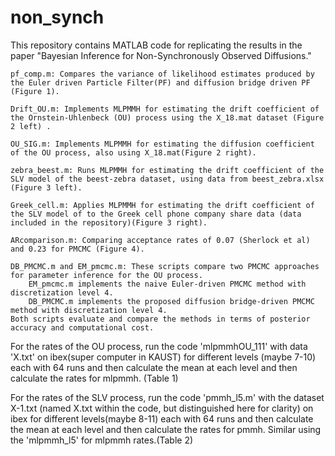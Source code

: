 # non_synch

This repository contains MATLAB code for replicating the results in the paper "Bayesian Inference for Non-Synchronously Observed Diffusions."

    pf_comp.m: Compares the variance of likelihood estimates produced by the Euler driven Particle Filter(PF) and diffusion bridge driven PF (Figure 1).
    
    Drift_OU.m: Implements MLPMMH for estimating the drift coefficient of the Ornstein-Uhlenbeck (OU) process using the X_18.mat dataset (Figure 2 left) .
    
    OU_SIG.m: Implements MLPMMH for estimating the diffusion coefficient of the OU process, also using X_18.mat(Figure 2 right).
    
    zebra_beest.m: Runs MLPMMH for estimating the drift coefficient of the SLV model of the beest-zebra dataset, using data from beest_zebra.xlsx (Figure 3 left).
    
    Greek_cell.m: Applies MLPMMH for estimating the drift coefficient of the SLV model of to the Greek cell phone company share data (data included in the repository)(Figure 3 right).
    
    ARcomparison.m: Comparing acceptance rates of 0.07 (Sherlock et al) and 0.23 for PMCMC (Figure 4).

    DB_PMCMC.m and EM_pmcmc.m: These scripts compare two PMCMC approaches for parameter inference for the OU process.
        EM_pmcmc.m implements the naive Euler-driven PMCMC method with discretization level 4.
        DB_PMCMC.m implements the proposed diffusion bridge-driven PMCMC method with discretization level 4.
    Both scripts evaluate and compare the methods in terms of posterior accuracy and computational cost.

For the rates of the OU process, run the code 'mlpmmhOU_111' with data 'X.txt' on ibex(super computer in KAUST) for different levels (maybe 7-10) each with 64 runs and then calculate the mean at each level and then calculate the rates for mlpmmh. (Table 1)

For the rates of the SLV process, run the code 'pmmh_l5.m' with the dataset X-1.txt (named X.txt within the code, but distinguished here for clarity) on ibex for different levels(maybe 8-11) each with 64 runs and then calculate the mean at each level and then calculate the rates for pmmh. Similar using the 'mlpmmh_l5' for mlpmmh rates.(Table 2)
